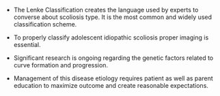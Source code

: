- The Lenke Classification creates the language used by experts to converse about scoliosis type. It is the most common and widely used classification scheme.

- To properly classify adolescent idiopathic scoliosis proper imaging is essential.

- Significant research is ongoing regarding the genetic factors related to curve formation and progression.

- Management of this disease etiology requires patient as well as parent education to maximize outcome and create reasonable expectations.